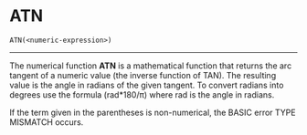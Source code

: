 # ATN

```
ATN(<numeric-expression>)
```

---

The numerical function **ATN** is a mathematical function that returns the arc tangent of a numeric value (the inverse function of TAN). The resulting value is the angle in radians of the given tangent. To convert radians into degrees use the formula (rad\*180/π) where rad is the angle in radians.

If the term given in the parentheses is non-numerical, the BASIC error TYPE MISMATCH occurs.
